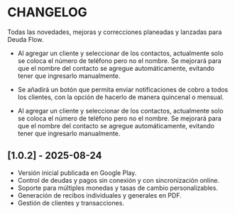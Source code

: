 # CHANGELOG

Todas las novedades, mejoras y correcciones planeadas y lanzadas para Deuda Flow.


- Al agregar un cliente y seleccionar de los contactos, actualmente solo se coloca el número de teléfono pero no el nombre. Se mejorará para que el nombre del contacto se agregue automáticamente, evitando tener que ingresarlo manualmente.

- Se añadirá un botón que permita enviar notificaciones de cobro a todos los clientes, con la opción de hacerlo de manera quincenal o mensual.
- Al agregar un cliente y seleccionar de los contactos, actualmente solo se coloca el número de teléfono pero no el nombre. Se mejorará para que el nombre del contacto se agregue automáticamente, evitando tener que ingresarlo manualmente.

## [1.0.2] - 2025-08-24
- Versión inicial publicada en Google Play.
- Control de deudas y pagos sin conexión y con sincronización online.
- Soporte para múltiples monedas y tasas de cambio personalizables.
- Generación de recibos individuales y generales en PDF.
- Gestión de clientes y transacciones.
